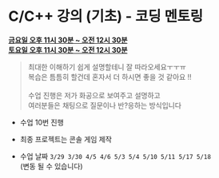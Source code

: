 # C/C++ 강의 (기초) - 코딩 멘토링

**<U>금요일 오후 11시 30분 ~ 오전 12시 30분</U>**<br/>
**<U>토요일 오후 11시 30분 ~ 오전 12시 30분</U>**

> 최대한 이해하기 쉽게 설명할테니 잘 따라오세요ㅜㅜㅠ<br/>
복습은 틈틈히 할건데 혼자서 더 하시면 좋을 것 같아요 !!<br/><br/>
> 수업 진행은 저가 화공으로 보여주고 설명하고<br/>
여러분들은 채팅으로 질문이나 반?응하는 방식입니다

* 수업 10번 진행
* 최종 프로젝트는 콘솔 게임 제작

* 수업 날짜 `3/29 3/30 4/5 4/6 5/3 5/4 5/10 5/11 5/17 5/18`
  <br/>(변동 될 수 있습니다)